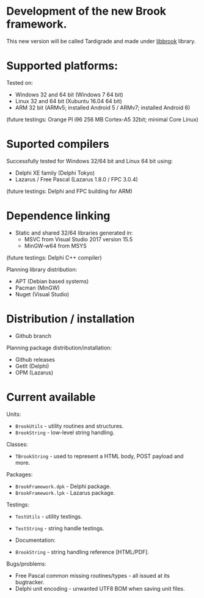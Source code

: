 # Development of the new Brook framework.

This new version will be called Tardigrade and made under [libbrook](https://github.com/risoflora/libbrook/tree/new_api) library.

# Supported platforms:

Tested on:

* Windows 32 and 64 bit (Windows 7 64 bit)
* Linux 32 and 64 bit (Xubuntu 16.04 64 bit)
* ARM 32 bit (ARMv5; installed Android 5 / ARMv7; installed Android 6)

(future testings: Orange PI i96 256 MB Cortex-A5 32bit; minimal Core Linux)

# Suported compilers

Successfully tested for Windows 32/64 bit and Linux 64 bit using:
* Delphi XE family (Delphi Tokyo)
* Lazarus / Free Pascal (Lazarus 1.8.0 / FPC 3.0.4)

(future testings: Delphi and FPC building for ARM)

# Dependence linking

* Static and shared 32/64 libraries generated in:
    * MSVC from Visual Studio 2017 version 15.5
    * MinGW-w64 from MSYS

(future testings: Delphi C++ compiler)

Planning library distribution:

* APT (Debian based systems)
* Pacman (MinGW)
* Nuget (Visual Studio)

# Distribution / installation

* Github branch

Planning package distribution/installation:
 
* Github releases
* GetIt (Delphi)
* OPM (Lazarus)

# Current available

Units:

* `BrookUtils` - utility routines and structures.
* `BrookString` - low-level string handling.

Classes:

* `TBrookString` - used to represent a HTML body, POST payload and more.

Packages:

* `BrookFramework.dpk` - Delphi package.
* `BrookFramework.lpk` - Lazarus package.

Testings:

* `TestUtils` - utility testings.
* `TestString` - string handle testings.

* Documentation:

* `BrookString` - string handling reference [HTML/PDF].

Bugs/problems:

* Free Pascal common missing routines/types - all issued at its bugtracker.
* Delphi unit encoding - unwanted UTF8 BOM when saving unit files.